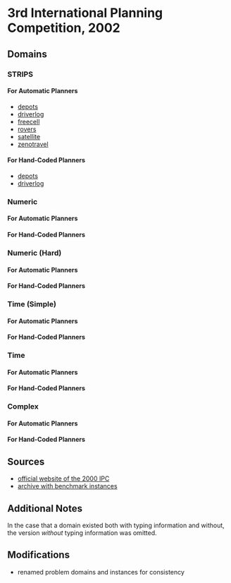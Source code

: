 # 3rd International Planning Competition, 2002

## Domains

### STRIPS

#### For Automatic Planners

* [depots](depots-strips-automatic)
* [driverlog](driverlog-strips-automatic)
* [freecell](freecell-strips-automatic)
* [rovers](rovers-strips-automatic)
* [satellite](satellite-strips-automatic)
* [zenotravel](zenotravel-strips-automatic)

#### For Hand-Coded Planners

* [depots](depots-strips-hand-coded)
* [driverlog](driverlog-strips-hand-coded)

### Numeric

#### For Automatic Planners

#### For Hand-Coded Planners

### Numeric (Hard)

#### For Automatic Planners

#### For Hand-Coded Planners

### Time (Simple)

#### For Automatic Planners

#### For Hand-Coded Planners

### Time

#### For Automatic Planners

#### For Hand-Coded Planners

### Complex

#### For Automatic Planners

#### For Hand-Coded Planners

## Sources

* [official website of the 2000 IPC][1]
* [archive with benchmark instances][2]

## Additional Notes

In the case that a domain existed both with typing information and without, the version *without* typing information was omitted.

## Modifications

* renamed problem domains and instances for consistency




[1]:http://ipc02.icaps-conference.org/
[2]:http://ipc02.icaps-conference.org/CompoDomains/IPC3.tgz
